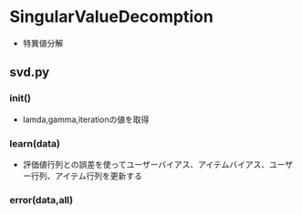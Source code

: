 # SingularValueDecomption
* 特異値分解

## svd.py
### __init__()
* lamda,gamma,iterationの値を取得

### learn(data)
* 評価値行列との誤差を使ってユーザーバイアス、アイテムバイアス、ユーザー行列、アイテム行列を更新する

### error(data,all)

